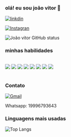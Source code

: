 ### olá! eu sou joão vitor 👋

[![linkdin](https://img.shields.io/badge/LinkedIn-0077B5?style=for-the-badge&logo=linkedin&logoColor=white)](https://www.linkedin.com/in/jo%C3%A3o-vitor-4a18b024a/)

[![Instagran](https://img.shields.io/badge/Instagram-E4405F?style=for-the-badge&logo=instagram&logoColor=white)](https://www.instagram.com/joaozinxl_3/?hl=pt-br)

![João vitor GitHub status](https://github-readme-stats.vercel.app/api?username=desafiogamer&show_icons=true&theme=radical)

### minhas habilidades

<div style="display: inline_block"><br/>
  <img align='center alt='HTML' src='https://img.shields.io/badge/HTML5-E34F26?style=for-the-badge&logo=html5&logoColor=white' />
  <img align='center alt='CSS' src='https://img.shields.io/badge/CSS3-1572B6?style=for-the-badge&logo=css3&logoColor=white' />
  <img align='center alt='JavaScript' src='https://img.shields.io/badge/JavaScript-F7DF1E?style=for-the-badge&logo=javascript&logoColor=black' />
  <img align='center alt='Django' src='https://img.shields.io/badge/Django-092E20?style=for-the-badge&logo=django&logoColor=white' />
  <img align='center alt='Jquery' src='https://img.shields.io/badge/jQuery-0769AD?style=for-the-badge&logo=jquery&logoColor=white' />
  <img align='center alt='Bootstrap' src='https://img.shields.io/badge/Bootstrap-563D7C?style=for-the-badge&logo=bootstrap&logoColor=white' />
  <img align='center alt='Python' src='https://img.shields.io/badge/Python-14354C?style=for-the-badge&logo=python&logoColor=white' />
  <img align='center alt='MySQL' src='https://img.shields.io/badge/MySQL-00000F?style=for-the-badge&logo=mysql&logoColor=white' />
</div><br/>

### Contato

[![Gmail](https://img.shields.io/badge/Gmail-D14836?style=for-the-badge&logo=gmail&logoColor=white)](joaopap1234@gmail.com)

Whatsapp: 19996793643

### Linguagens mais usadas

![Top Langs](https://github-readme-stats.vercel.app/api/top-langs/?username=desafiogamer&langs_count=8)


